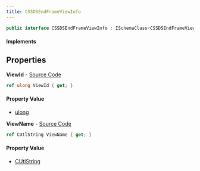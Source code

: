 ```yaml
---
title: CSSDSEndFrameViewInfo
---
```


```csharp
public interface CSSDSEndFrameViewInfo : ISchemaClass<CSSDSEndFrameViewInfo>, ISchemaField, ISchemaClass, INativeHandle
```

#### Implements

## Properties

**ViewId** - [Source Code](https://github.com/swiftly-solution/swiftlys2/blob/master/managed/src/SwiftlyS2.Generated/Schemas/Interfaces/CSSDSEndFrameViewInfo.cs#L16)

```csharp
ref ulong ViewId { get; }
```

#### Property Value

- [ulong](https://learn.microsoft.com/dotnet/api/system.uint64)

**ViewName** - [Source Code](https://github.com/swiftly-solution/swiftlys2/blob/master/managed/src/SwiftlyS2.Generated/Schemas/Interfaces/CSSDSEndFrameViewInfo.cs#L18)

```csharp
ref CUtlString ViewName { get; }
```

#### Property Value

- [CUtlString](/docs/api/shared/natives/cutlstring)

